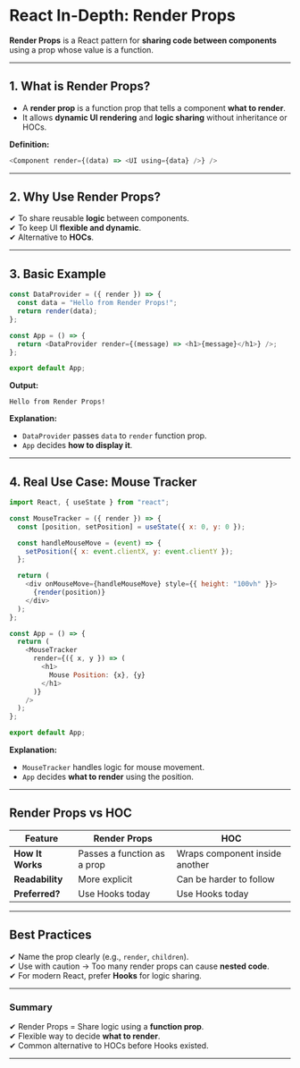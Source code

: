 # React In-Depth: Render Props

**Render Props** is a React pattern for **sharing code between components** using a prop whose value is a function.

---

## **1. What is Render Props?**

- A **render prop** is a function prop that tells a component **what to render**.
- It allows **dynamic UI rendering** and **logic sharing** without inheritance or HOCs.

**Definition:**

```javascript
<Component render={(data) => <UI using={data} />} />
```

---

## **2. Why Use Render Props?**

✔ To share reusable **logic** between components.  
✔ To keep UI **flexible and dynamic**.  
✔ Alternative to **HOCs**.

---

## **3. Basic Example**

```javascript
const DataProvider = ({ render }) => {
  const data = "Hello from Render Props!";
  return render(data);
};

const App = () => {
  return <DataProvider render={(message) => <h1>{message}</h1>} />;
};

export default App;
```

**Output:**

```
Hello from Render Props!
```

**Explanation:**

- `DataProvider` passes `data` to `render` function prop.
- `App` decides **how to display it**.

---

## **4. Real Use Case: Mouse Tracker**

```javascript
import React, { useState } from "react";

const MouseTracker = ({ render }) => {
  const [position, setPosition] = useState({ x: 0, y: 0 });

  const handleMouseMove = (event) => {
    setPosition({ x: event.clientX, y: event.clientY });
  };

  return (
    <div onMouseMove={handleMouseMove} style={{ height: "100vh" }}>
      {render(position)}
    </div>
  );
};

const App = () => {
  return (
    <MouseTracker
      render={({ x, y }) => (
        <h1>
          Mouse Position: {x}, {y}
        </h1>
      )}
    />
  );
};

export default App;
```

**Explanation:**

- `MouseTracker` handles logic for mouse movement.
- `App` decides **what to render** using the position.

---

## **Render Props vs HOC**

| Feature          | Render Props                | HOC                            |
| ---------------- | --------------------------- | ------------------------------ |
| **How It Works** | Passes a function as a prop | Wraps component inside another |
| **Readability**  | More explicit               | Can be harder to follow        |
| **Preferred?**   | Use Hooks today             | Use Hooks today                |

---

## **Best Practices**

✔ Name the prop clearly (e.g., `render`, `children`).  
✔ Use with caution → Too many render props can cause **nested code**.  
✔ For modern React, prefer **Hooks** for logic sharing.

---

### Summary

✔ Render Props = Share logic using a **function prop**.  
✔ Flexible way to decide **what to render**.  
✔ Common alternative to HOCs before Hooks existed.

---
